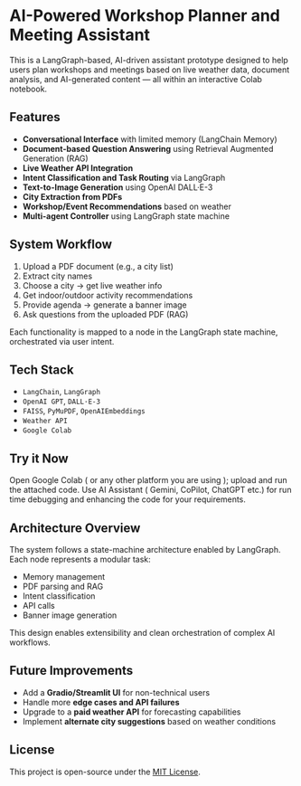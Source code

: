# AI-Powered Workshop Planner and Meeting Assistant 

This is a LangGraph-based, AI-driven assistant prototype designed to help users plan workshops and meetings based on live weather data, document analysis, and AI-generated content — all within an interactive Colab notebook.

## Features

- **Conversational Interface** with limited memory (LangChain Memory)
- **Document-based Question Answering** using Retrieval Augmented Generation (RAG)
- **Live Weather API Integration**
- **Intent Classification and Task Routing** via LangGraph
- **Text-to-Image Generation** using OpenAI DALL·E-3
- **City Extraction from PDFs**
- **Workshop/Event Recommendations** based on weather
- **Multi-agent Controller** using LangGraph state machine

## System Workflow

1. Upload a PDF document (e.g., a city list)
2. Extract city names
3. Choose a city → get live weather info
4. Get indoor/outdoor activity recommendations
5. Provide agenda → generate a banner image
6. Ask questions from the uploaded PDF (RAG)

Each functionality is mapped to a node in the LangGraph state machine, orchestrated via user intent.

## Tech Stack

- `LangChain`, `LangGraph`
- `OpenAI GPT`, `DALL·E-3`
- `FAISS`, `PyMuPDF`, `OpenAIEmbeddings`
- `Weather API`
- `Google Colab`

##  Try it Now

Open Google Colab ( or any other platform you are using ); upload and run the attached code.
Use AI Assistant ( Gemini, CoPilot, ChatGPT etc.) for run time debugging and enhancing the code for your requirements.


##  Architecture Overview

The system follows a state-machine architecture enabled by LangGraph. Each node represents a modular task:
- Memory management
- PDF parsing and RAG
- Intent classification
- API calls
- Banner image generation

This design enables extensibility and clean orchestration of complex AI workflows.

##  Future Improvements

- Add a **Gradio/Streamlit UI** for non-technical users
- Handle more **edge cases and API failures**
- Upgrade to a **paid weather API** for forecasting capabilities
- Implement **alternate city suggestions** based on weather conditions


##  License

This project is open-source under the [MIT License](LICENSE).
